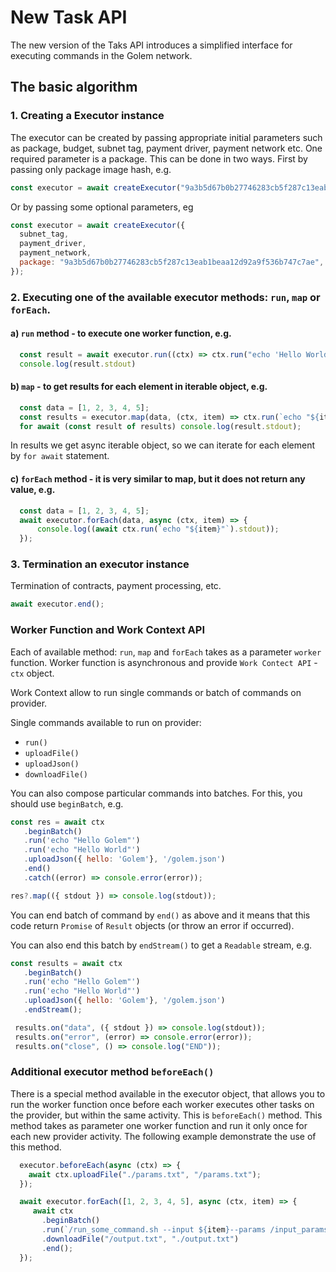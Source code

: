 # New Task API

The new version of the Taks API introduces a simplified interface for executing commands in the Golem network.

## The basic algorithm

### 1. Creating a Executor instance

The executor can be created by passing appropriate initial parameters such as package, budget, subnet tag, payment driver, payment network etc.
One required parameter is a package. This can be done in two ways. First by passing only package image hash, e.g.
```js
const executor = await createExecutor("9a3b5d67b0b27746283cb5f287c13eab1beaa12d92a9f536b747c7ae"); 
```
Or by passing some optional parameters, eg
```js
const executor = await createExecutor({
  subnet_tag,
  payment_driver,
  payment_network,
  package: "9a3b5d67b0b27746283cb5f287c13eab1beaa12d92a9f536b747c7ae",
});
```

### 2. Executing one of the available executor methods: `run`, `map` or `forEach`.

#### a) `run` method - to execute one worker function, e.g.
```js
  const result = await executor.run((ctx) => ctx.run("echo 'Hello World!'"));
  console.log(result.stdout)
```

#### b) `map` - to get results for each element in iterable object, e.g.
```js
  const data = [1, 2, 3, 4, 5];
  const results = executor.map(data, (ctx, item) => ctx.run(`echo "${item}"`));
  for await (const result of results) console.log(result.stdout);
```
In results we get async iterable object, so we can iterate for each element by `for await` statement.

#### c) `forEach` method - it is very similar to map, but it does not return any value, e.g.
```js
  const data = [1, 2, 3, 4, 5];
  await executor.forEach(data, async (ctx, item) => {
      console.log((await ctx.run(`echo "${item}"`).stdout));
  });
```

### 3. Termination an executor instance

Termination of contracts, payment processing, etc.

```js
await executor.end();
```


### Worker Function and Work Context API

Each of available method: `run`, `map` and `forEach` takes as a parameter `worker` function. Worker function is asynchronous and provide `Work Contect API` - `ctx` object.

Work Context allow to run single commands or batch of commands on provider.

Single commands available to run on provider:

   - `run()`
   - `uploadFile()`
   - `uploadJson()`
   - `downloadFile()`

You can also compose particular commands into batches. For this, you should use `beginBatch`, e.g.

```js
const res = await ctx
   .beginBatch()
   .run('echo "Hello Golem"')
   .run('echo "Hello World"')
   .uploadJson({ hello: 'Golem'}, '/golem.json')
   .end()
   .catch((error) => console.error(error));

res?.map(({ stdout }) => console.log(stdout));
```
You can end batch of command by `end()` as above and it means that this code return `Promise` of `Result` objects (or throw an error if occurred).

You can also end this batch by `endStream()` to get a `Readable` stream, e.g.

```js
const results = await ctx
   .beginBatch()
   .run('echo "Hello Golem"')
   .run('echo "Hello World"')
   .uploadJson({ hello: 'Golem'}, '/golem.json')
   .endStream();

 results.on("data", ({ stdout }) => console.log(stdout));
 results.on("error", (error) => console.error(error));
 results.on("close", () => console.log("END"));
```

### Additional executor method `beforeEach()` 

There is a special method available in the executor object, that allows you to run the worker function once before each worker executes other tasks on the provider, but within the same activity. This is `beforeEach()` method.
This method takes as parameter one worker function and run it only once for each new provider activity. The following example demonstrate the use of this method.

```js
  executor.beforeEach(async (ctx) => {
    await ctx.uploadFile("./params.txt", "/params.txt");
  });

  await executor.forEach([1, 2, 3, 4, 5], async (ctx, item) => {
     await ctx
       .beginBatch()
       .run(`/run_some_command.sh --input ${item}--params /input_params.txt --output /output.txt`)
       .downloadFile("/output.txt", "./output.txt")
       .end();
  });
```

